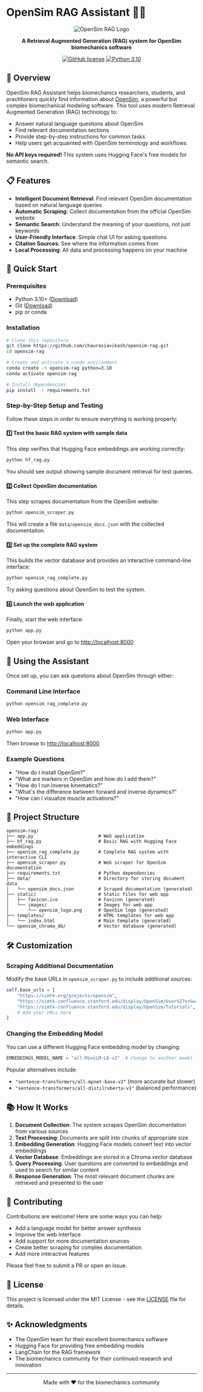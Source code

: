 # OpenSim RAG Assistant 🧠🦵

<div align="center">

![OpenSim RAG Logo](https://simtk.org/logos/logo.png)

**A Retrieval Augmented Generation (RAG) system for OpenSim biomechanics software**

[![GitHub license](https://img.shields.io/github/license/yourusername/opensim-rag)](https://github.com/yourusername/opensim-rag/blob/main/LICENSE)
[![Python 3.10](https://img.shields.io/badge/python-3.10-blue.svg)](https://www.python.org/downloads/release/python-3100/)

</div>

## 🌟 Overview

OpenSim RAG Assistant helps biomechanics researchers, students, and practitioners quickly find information about [OpenSim](https://simtk.org/projects/opensim), a powerful but complex biomechanical modeling software. This tool uses modern Retrieval Augmented Generation (RAG) technology to:

- Answer natural language questions about OpenSim
- Find relevant documentation sections
- Provide step-by-step instructions for common tasks
- Help users get acquainted with OpenSim terminology and workflows

**No API keys required!** This system uses Hugging Face's free models for semantic search.

## 📋 Features

- **Intelligent Document Retrieval**: Find relevant OpenSim documentation based on natural language queries
- **Automatic Scraping**: Collect documentation from the official OpenSim website
- **Semantic Search**: Understand the meaning of your questions, not just keywords
- **User-Friendly Interface**: Simple chat UI for asking questions
- **Citation Sources**: See where the information comes from
- **Local Processing**: All data and processing happens on your machine

## 🚀 Quick Start

### Prerequisites

- Python 3.10+ ([Download](https://www.python.org/downloads/))
- Git ([Download](https://git-scm.com/downloads))
- pip or conda

### Installation

```bash
# Clone this repository
git clone https://github.com/chaurasiavikash/opensim-rag.git
cd opensim-rag

# Create and activate a conda environment
conda create -n opensim-rag python=3.10
conda activate opensim-rag

# Install dependencies
pip install -r requirements.txt
```

### Step-by-Step Setup and Testing

Follow these steps in order to ensure everything is working properly:

#### 1️⃣ Test the basic RAG system with sample data

This step verifies that Hugging Face embeddings are working correctly:

```bash
python hf_rag.py
```

You should see output showing sample document retrieval for test queries.

#### 2️⃣ Collect OpenSim documentation

This step scrapes documentation from the OpenSim website:

```bash
python opensim_scraper.py
```

This will create a file `data/opensim_docs.json` with the collected documentation.

#### 3️⃣ Set up the complete RAG system

This builds the vector database and provides an interactive command-line interface:

```bash
python opensim_rag_complete.py
```

Try asking questions about OpenSim to test the system.

#### 4️⃣ Launch the web application

Finally, start the web interface:

```bash
python app.py
```

Open your browser and go to [http://localhost:8000](http://localhost:8000)

## 💬 Using the Assistant

Once set up, you can ask questions about OpenSim through either:

### Command Line Interface

```bash
python opensim_rag_complete.py
```

### Web Interface

```bash
python app.py
```

Then browse to [http://localhost:8000](http://localhost:8000)

### Example Questions

- "How do I install OpenSim?"
- "What are markers in OpenSim and how do I add them?"
- "How do I run inverse kinematics?"
- "What's the difference between forward and inverse dynamics?"
- "How can I visualize muscle activations?"

## 🧩 Project Structure

```
opensim-rag/
├── app.py                        # Web application
├── hf_rag.py                     # Basic RAG with Hugging Face embeddings
├── opensim_rag_complete.py       # Complete RAG system with interactive CLI
├── opensim_scraper.py            # Web scraper for OpenSim documentation
├── requirements.txt              # Python dependencies
├── data/                         # Directory for storing document data
│   └── opensim_docs.json         # Scraped documentation (generated)
├── static/                       # Static files for web app
│   ├── favicon.ico               # Favicon (generated)
│   └── images/                   # Images for web app
│       └── opensim_logo.png      # OpenSim logo (generated)
├── templates/                    # HTML templates for web app
│   └── index.html                # Main template (generated)
└── opensim_chroma_db/            # Vector database (generated)
```

## 🛠️ Customization

### Scraping Additional Documentation

Modify the base URLs in `opensim_scraper.py` to include additional sources:

```python
self.base_urls = [
    "https://simtk.org/projects/opensim",
    "https://simtk-confluence.stanford.edu/display/OpenSim/User%27s+Guide",
    "https://simtk-confluence.stanford.edu/display/OpenSim/Tutorials",
    # Add your URLs here
]
```

### Changing the Embedding Model

You can use a different Hugging Face embedding model by changing:

```python
EMBEDDINGS_MODEL_NAME = "all-MiniLM-L6-v2"  # Change to another model
```

Popular alternatives include:
- `"sentence-transformers/all-mpnet-base-v2"` (more accurate but slower)
- `"sentence-transformers/all-distilroberta-v1"` (balanced performance)

## 📚 How It Works

1. **Document Collection**: The system scrapes OpenSim documentation from various sources
2. **Text Processing**: Documents are split into chunks of appropriate size
3. **Embedding Generation**: Hugging Face models convert text into vector embeddings
4. **Vector Database**: Embeddings are stored in a Chroma vector database
5. **Query Processing**: User questions are converted to embeddings and used to search for similar content
6. **Response Generation**: The most relevant document chunks are retrieved and presented to the user

## 🤝 Contributing

Contributions are welcome! Here are some ways you can help:

- Add a language model for better answer synthesis
- Improve the web interface
- Add support for more documentation sources
- Create better scraping for complex documentation
- Add more interactive features

Please feel free to submit a PR or open an issue.

## 📄 License

This project is licensed under the MIT License - see the [LICENSE](LICENSE) file for details.

## ✨ Acknowledgments

- The OpenSim team for their excellent biomechanics software
- Hugging Face for providing free embedding models
- LangChain for the RAG framework
- The biomechanics community for their continued research and innovation

---

<div align="center">
    <p>Made with ❤️ for the biomechanics community</p>
</div>
